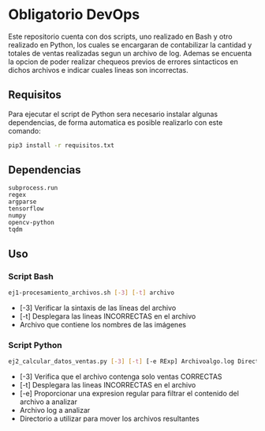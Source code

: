 # Obligatorio DevOps

Este repositorio cuenta con dos scripts, uno realizado en Bash y otro realizado en Python, los cuales se encargaran de contabilizar la cantidad y totales de ventas realizadas segun un archivo de log.
Ademas se encuenta la opcion de poder realizar chequeos previos de errores sintacticos en dichos archivos e indicar cuales lineas son incorrectas.

## Requisitos

Para ejecutar el script de Python sera necesario instalar algunas dependencias, de forma automatica es posible realizarlo con este comando:

```bash
pip3 install -r requisitos.txt
```

## Dependencias

    subprocess.run
    regex
    argparse
    tensorflow
    numpy
    opencv-python
    tqdm

## Uso

### Script Bash

```bash
ej1-procesamiento_archivos.sh [-3] [-t] archivo
```

- [-3]    Verificar la sintaxis de las líneas del archivo
- [-t]    Desplegara las lineas INCORRECTAS en el archivo
- <archivo>   Archivo que contiene los nombres de las imágenes

### Script Python

```bash
ej2_calcular_datos_ventas.py [-3] [-t] [-e RExp] Archivoalgo.log DirectorioDestino
```
- [-3]    Verifica que el archivo contenga solo ventas CORRECTAS
- [-t]    Desplegara las lineas INCORRECTAS en el archivo
- [-e]    <RExp>   Proporcionar una expresion regular para filtrar el contenido del archivo a analizar
- <archivo>    Archivo log a analizar
- <directorio>   Directorio a utilizar para mover los archivos resultantes
